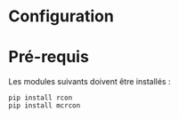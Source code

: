 # Configuration

# Pré-requis

Les modules suivants doivent être installés : 

    pip install rcon
    pip install mcrcon

